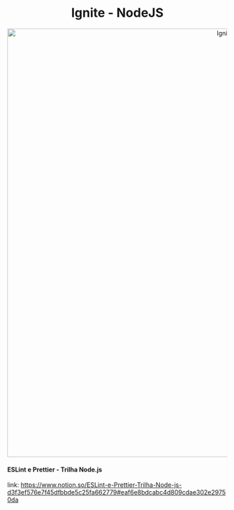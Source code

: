 <h1 align="center">
    Ignite - NodeJS
</h1>

<p align="center">
   <img src="https://user-images.githubusercontent.com/83431609/152696214-a408d461-ff0b-4b6c-adf9-1592a5d00f70.png" alt="Ignite" width="980"/>
</p>

#### ESLint e Prettier - Trilha Node.js

link: https://www.notion.so/ESLint-e-Prettier-Trilha-Node-js-d3f3ef576e7f45dfbbde5c25fa662779#eaf6e8bdcabc4d809cdae302e29750da
